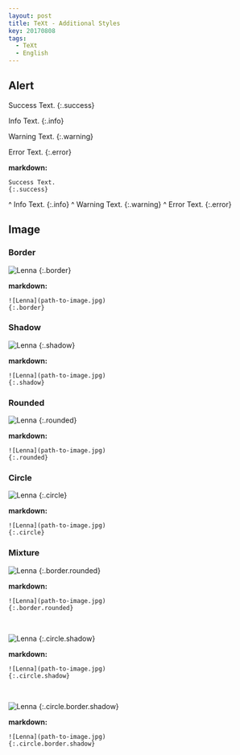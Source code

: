 ```yaml
---
layout: post
title: TeXt - Additional Styles
key: 20170808
tags:
  - TeXt
  - English
---
```

## Alert

Success Text.
{:.success}

Info Text.
{:.info}

Warning Text.
{:.warning}

Error Text.
{:.error}

<!--more-->

**markdown:**

    Success Text.
    {:.success}
^
    Info Text.
    {:.info}
^
    Warning Text.
    {:.warning}
^
    Error Text.
    {:.error}

## Image

### Border

![Lenna](//ww1.sinaimg.cn/large/73bd9e13ly1fof1u4iaorj2074074gp3.jpg "Lenna_border")
{:.border}

**markdown:**

    ![Lenna](path-to-image.jpg)
    {:.border}

### Shadow

![Lenna](//ww1.sinaimg.cn/large/73bd9e13ly1fof1u4iaorj2074074gp3.jpg "Lenna_shadow")
{:.shadow}

**markdown:**

    ![Lenna](path-to-image.jpg)
    {:.shadow}

### Rounded

![Lenna](//ww1.sinaimg.cn/large/73bd9e13ly1fof1u4iaorj2074074gp3.jpg "Lenna_rounded")
{:.rounded}

**markdown:**

    ![Lenna](path-to-image.jpg)
    {:.rounded}

### Circle

![Lenna](//ww1.sinaimg.cn/large/73bd9e13ly1fof1u4iaorj2074074gp3.jpg "Lenna_circle")
{:.circle}

**markdown:**

    ![Lenna](path-to-image.jpg)
    {:.circle}

### Mixture

![Lenna](//ww1.sinaimg.cn/large/73bd9e13ly1fof1u4iaorj2074074gp3.jpg "Lenna_border+rounded")
{:.border.rounded}

**markdown:**

    ![Lenna](path-to-image.jpg)
    {:.border.rounded}

<br/>

![Lenna](//ww1.sinaimg.cn/large/73bd9e13ly1fof1u4iaorj2074074gp3.jpg "Lenna_circle+shadow")
{:.circle.shadow}

**markdown:**

    ![Lenna](path-to-image.jpg)
    {:.circle.shadow}

<br/>

![Lenna](//ww1.sinaimg.cn/large/73bd9e13ly1fof1u4iaorj2074074gp3.jpg "Lenna_circle+border+shadow")
{:.circle.border.shadow}

**markdown:**

    ![Lenna](path-to-image.jpg)
    {:.circle.border.shadow}
